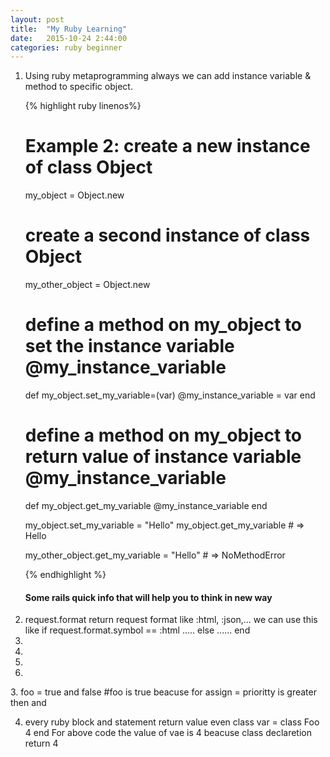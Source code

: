 ```yaml
---
layout: post
title:  "My Ruby Learning"
date:   2015-10-24 2:44:00
categories: ruby beginner
---
```


1. Using ruby metaprogramming always we can add instance variable & method to specific object.

    {% highlight ruby linenos%}
    # Example 2: create a new instance of class Object
    my_object = Object.new

    # create a second instance of class Object
    my_other_object = Object.new

    # define a method on my_object to set the instance variable @my_instance_variable
    def my_object.set_my_variable=(var)
      @my_instance_variable = var
    end

    # define a method on my_object to return value of instance variable @my_instance_variable
    def my_object.get_my_variable
      @my_instance_variable
    end

    my_object.set_my_variable = "Hello"
    my_object.get_my_variable # => Hello

    my_other_object.get_my_variable = "Hello" # => NoMethodError

    {% endhighlight %}
    
    <h4>Some rails quick info that will help you to think in new way</h4>
    <ol>
  <li>
        request.format return request format like :html, :json,...
        we can use this like 
        if request.format.symbol == :html
           .....
        else
            ......
        end    
  </li>
  <li></li>
  <li></li>
  <li></li>
  <li></li>
</ol>
3. foo = true and false #foo is true beacuse for assign = prioritty is greater then and 

4. every ruby block and statement return value even class
var = class Foo
  4
end
For above code the value of vae is 4 beacuse class declaretion return 4
